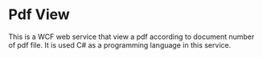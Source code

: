 # Pdf View 
This is a WCF web service that view a pdf according to document number of pdf file. It is used C# as a programming language in this service.
